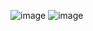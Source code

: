 ![image](https://github.com/rushipatil8530/Hospital-Management-System/assets/145107024/e9a9802c-50a9-41ac-a591-61a243429b64)
![image](https://github.com/rushipatil8530/Hospital-Management-System/assets/145107024/5ee8b961-28ff-4644-aff2-7917cac8e01c)
